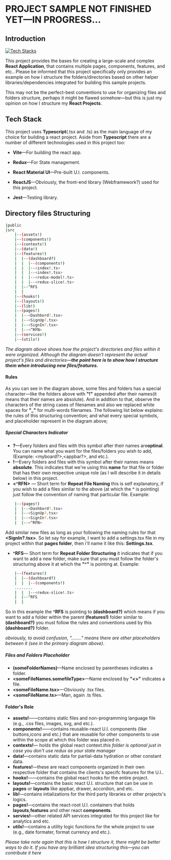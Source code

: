 # PROJECT SAMPLE NOT FINISHED YET—IN PROGRESS...
## Introduction
[![Tech Stacks](https://skills.thijs.gg/icons?i=react,ts&theme=light)](https://skills.thijs.gg)

This project provides the bases for creating a large-scale and complex **React Application**, that contains multiple pages, components, features, and etc.. Please be informed that this project specifically only provides an example on how I structure the folders/directories based on other helper libraries/dependencies integrated for building this sample projects. 

This may not be the perfect-best conventions to use for organizing files and folders structure, perhaps it might be flawed somehow—but this is just my opinion on how I structure my **React Projects**.

## Tech Stack
This project uses **Typescript**(.tsx and .ts) as the main language of my choice for building a react project. Aside from **Typescript** there are a number of different technologies used in this project too:

* **Vite**—For building the react app.

* **Redux**—For State management.

* **React Material UI**—Pre-built U.I. components.

* **ReactJS**—Obviously, the front-end library (Webframework?) used for this project.

* **Jest**—Testing library.

## Directory files Structuring 

```bash
|public
|src
    |--(assets!)
    |--(components!)
    |--(contexts!)
    |--(data!)
    |--(features!)
    |  |--(dashboard?)
    |  |  |--(components!)
    |  |  |--<index!.ts>
    |  |  |--<index!.tsx>
    |  |  |--<redux-model!.ts>
    |  |  |--<redux-slice!.ts>
    |  |--^RFS
    |  |
    |--(hooks!)
    |--(layouts!)
    |--(lib!)
    |--(pages!)
    |  |--<Dashbord?.tsx>
    |  |--<SignUp?.tsx>
    |  |--<SignIn?.tsx>
    |  |--<^RFN>
    |--(services!)
    |--(utils!)
```

*The diagram above shows how the project's directories and files within it were organized. Although the diagram doesn't represent the actual project's files and directories—**the point here is to show how I structure them when introducing new files/features.***
#### Rules
As you can see in the diagram above, some files and folders has a special character—like the folders above with **"!"** appended after their names(it means that their names are absolute). And in addition to that, observe the characters of the string cases of filenames and also we replaced white spaces for **"_"** for multi-words filenames. The following list below explains: the rules of this structuring convention; and what every special symbols, and placeholder represent in the diagram above;  

##### Special Characters Indicator
* **?**—Every folders and files with this symbol after their names are**optinal**. You can name what you want for the files/folders you wish to add, (Example: <myboard?>,<appbar?>, and etc.).
* **!**—Every folders and files with this symbol after their names means **absolute**. This indicates that we're using this **name** for that file or folder that has their own respective unique role (as I will describe it in details below) in this project.
* **<^RFN>** — Short term for **Repeat File Naming** this is self explanatory, if you wish to add a files similar to the above (at which the **^** is pointing) just follow the convention of naming that particular file.
Example:
```bash
    |--(pages!)
    |  |--<Dashbord?.tsx>
    |  |--<SignUp?.tsx>
    |  |--<SignIn?.tsx>
    |  |--<^RFN>
```
Add similar new files as long as your following the naming rules for that **<SignIn?.tsx>**. So let say for example, I want to add a settings.tsx file in my project within that **pages folder**, then i'll name it like this: **Settings.tsx**.

* **^RFS**— Short term for **Repeat Folder Structuring** it indicates that if you want to add a new folder, make sure that you must follow the folder's structuring above it at which the **"^"** is pointing at.
Example:
```bash
    |--(features!)
    |  |--(dashboard?)
    |  |  |--(components!)
    ........
    |  |  |--<redux-slice!.ts>
    |  |--^RFS
    |  |
```
So in this example the **^RFS** is pointing to **(dashboard?)** which means if you want to add a folder within the parent **(features!)** folder similar to **(dashboard?)**  you must follow the rules and conventions used by this **(dashboard?)** folder.

*obviously, to avoid confusion, "........" means there are other placeholders between it (see in the primary diagram above)*.
##### Files and Folders Placeholder
* **(someFolderNames)**—Name enclosed by parentheses indicates a folder.
* **<someFileNames.somefileType>**—Name enclosed by **"<>"** indicates a file.
* **<someFileName.tsx>**—Obviously .tsx files.
* **<someFileName.ts>**—Man, again .ts files.

#### Folder's Role
* **assets!**——contains static files and non-programming language file (e.g., .css files, images, svg, and etc.).
* **components!**——contains reusable-react U.I. components (like buttons,icons and etc.) that are reusable for other components to use within the scope at which this folder was placed in.
* **contexts!**— holds the global react context.*this folder is optional just in case you don't use redux as your state manager*
* **data!**—contains static data for partial-data hydration or other constant data.
* **features!**—these are react components organized in their own respective folder that contains the clients's specifc features for the U.I..
* **hooks!**——contains the global react hooks for the entire project.
* **layouts!**—contains the basic react U.I. structure that can be use in **pages** or **layouts** like appbar, drawer, accordion, and etc.
* **lib!**—contains intializations for the third party libraries or other projects's logics.
* **pages!**—contains the react-root U.I. containers that holds **layouts**,**features** and other react **components**.
* **servies!**—other related API services integrated for this project like for analytics and etc.
* **utils!**—contains a utility logic functions for the whole project to use (e.g., date formater, format currency and etc.).

*Please take note again that this is how I structure it, there might be better ways to do it. If you have any brilliant idea structuring this—you can contribute it here*